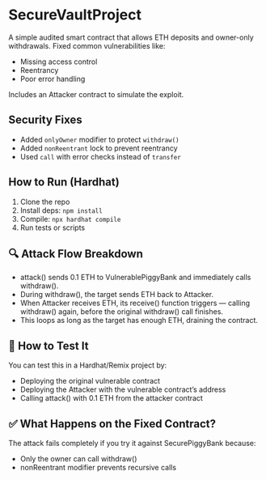 # SecureVaultProject
A simple audited smart contract that allows ETH deposits and owner-only withdrawals. Fixed common vulnerabilities like:

- Missing access control
- Reentrancy
- Poor error handling

<!--  Initial vulnerable code

// SPDX-License-Identifier: MIT

pragma solidity ^0.8.0;
contract VulnerablePiggyBank {
    address public owner;
    constructor() { owner = msg.sender }
    function deposit() public payable {}
    function withdraw() public { payable(msg.sender).transfer(address(this).balance); }
    function attack() public { }
}
 -->

Includes an Attacker contract to simulate the exploit.

## Security Fixes

- Added `onlyOwner` modifier to protect `withdraw()`
- Added `nonReentrant` lock to prevent reentrancy
- Used `call` with error checks instead of `transfer`

## How to Run (Hardhat)

1. Clone the repo
2. Install deps: `npm install`
3. Compile: `npx hardhat compile`
4. Run tests or scripts


## 🔍 Attack Flow Breakdown
- attack() sends 0.1 ETH to VulnerablePiggyBank and immediately calls withdraw().
- During withdraw(), the target sends ETH back to Attacker.
- When Attacker receives ETH, its receive() function triggers — calling withdraw() again, before the original withdraw() call finishes.
- This loops as long as the target has enough ETH, draining the contract.

## 🧪 How to Test It
You can test this in a Hardhat/Remix project by:
- Deploying the original vulnerable contract
- Deploying the Attacker with the vulnerable contract’s address
- Calling attack() with 0.1 ETH from the attacker contract

## ✅ What Happens on the Fixed Contract?
The attack fails completely if you try it against SecurePiggyBank because:
- Only the owner can call withdraw()
- nonReentrant modifier prevents recursive calls

